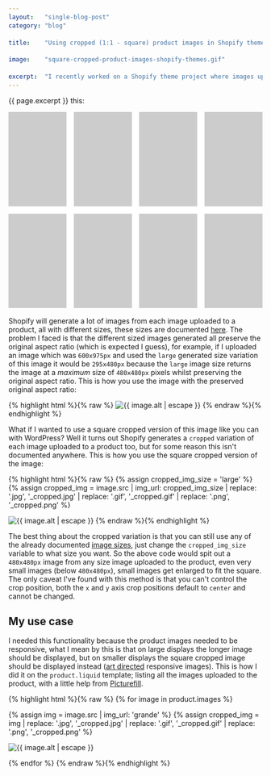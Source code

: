 ```yaml
---
layout:   "single-blog-post"
category: "blog"

title:    "Using cropped (1:1 - square) product images in Shopify themes"

image:    "square-cropped-product-images-shopify-themes.gif"

excerpt:  "I recently worked on a Shopify theme project where images uploaded to the products on this store were all quite large in height compared to their width, a grid of the products looks something like"
---
```


{{ page.excerpt }} this:

![Product grid](/lib/img/blog/square-cropped-product-images-shopify-themes-product-grid.gif)

Shopify will generate a lot of images from each image uploaded to a product, all with different sizes, these sizes are documented [here](http://docs.shopify.com/themes/liquid-documentation/filters/url-filters#size-parameters). The problem I faced is that the different sized images generated all preserve the original aspect ratio (which is expected I guess), for example, if I uploaded an image which was `600x975px` and used the `large` generated size variation of this image it would be `295x480px` because the `large` image size returns the image at a *maximum* size of `480x480px` pixels whilst preserving the original aspect ratio. This is how you use the image with the preserved original aspect ratio:

{% highlight html %}{% raw %}
<img src="{{ image.src | img_url: 'large' }}" alt="{{ image.alt | escape }}">
{% endraw %}{% endhighlight %}

What if I wanted to use a square cropped version of this image like you can with WordPress? Well it turns out Shopify generates a `cropped` variation of each image uploaded to a product too, but for some reason this isn't documented anywhere. This is how you use the square cropped version of the image:

{% highlight html %}{% raw %}
{% assign cropped_img_size = 'large' %}
{% assign cropped_img = image.src | img_url: cropped_img_size | replace: '.jpg', '_cropped.jpg' | replace: '.gif', '_cropped.gif' | replace: '.png', '_cropped.png' %}

<img src="{{ cropped_img }}" alt="{{ image.alt | escape }}">
{% endraw %}{% endhighlight %}

The best thing about the cropped variation is that you can still use any of the already documented [image sizes](http://docs.shopify.com/themes/liquid-documentation/filters/url-filters#size-parameters), just change the `cropped_img_size` variable to what size you want. So the above code would spit out a `480x480px` image from any size image uploaded to the product, even very small images (below `480x480px`), small images get enlarged to fit the square. The only caveat I've found with this method is that you can't control the crop position, both the `x` and `y` axis crop positions default to `center` and cannot be changed.

## My use case

I needed this functionality because the product images needed to be responsive, what I mean by this is that on large displays the longer image should be displayed, but on smaller displays the square cropped image should be displayed instead ([art directed](http://usecases.responsiveimages.org/#art-direction) responsive images). This is how I did it on the `product.liquid` template; listing all the images uploaded to the product, with a little help from [Picturefill](http://scottjehl.github.io/picturefill).

{% highlight html %}{% raw %}
{% for image in product.images %}

  {% assign img = image.src | img_url: 'grande' %}
  {% assign cropped_img = img | replace: '.jpg', '_cropped.jpg' | replace: '.gif', '_cropped.gif' | replace: '.png', '_cropped.png' %}

  <picture>
    <source srcset="{{ img }}" media="(min-width: 768px)">
    <source srcset="{{ cropped_img }}" media="(max-width: 767px)">
    <img srcset="{{ img }}" alt="{{ image.alt | escape }}">
  </picture>

{% endfor %}
{% endraw %}{% endhighlight %}